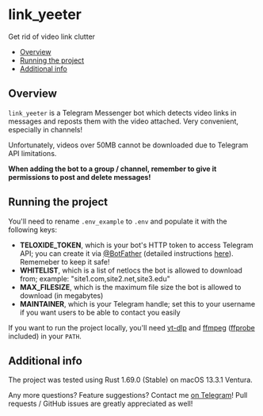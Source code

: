 # link_yeeter

Get rid of video link clutter

- [Overview](#overview)
- [Running the project](#running-the-project)
- [Additional info](#additional-info)

## Overview

`link_yeeter` is a Telegram Messenger bot which detects video links in messages and reposts them with the video attached. Very convenient, especially in channels!

Unfortunately, videos over 50MB cannot be downloaded due to Telegram API limitations.

**When adding the bot to a group / channel, remember to give it permissions to post and delete messages!**

## Running the project

You'll need to rename `.env_example` to `.env` and populate it with the following keys:

- **TELOXIDE_TOKEN**, which is your bot's HTTP token to access Telegram API; you can create it via [@BotFather](https://t.me/BotFather) (detailed instructions [here](https://core.telegram.org/bots#6-botfather)). Rememeber to keep it safe!
- **WHITELIST**, which is a list of netlocs the bot is allowed to download from; example: "site1.com,site2.net,site3.edu"
- **MAX_FILESIZE**, which is the maximum file size the bot is allowed to download (in megabytes)
- **MAINTAINER**, which is your Telegram handle; set this to your username if you want users to be able to contact you easily

If you want to run the project locally, you'll need [yt-dlp](https://github.com/yt-dlp/yt-dlp) and [ffmpeg](https://www.ffmpeg.org) ([ffprobe](https://ffmpeg.org/ffprobe.html) included) in your `PATH`.

## Additional info

The project was tested using Rust 1.69.0 (Stable) on macOS 13.3.1 Ventura.

Any more questions? Feature suggestions? Contact me [on Telegram](https://t.me/Vyaatu)! Pull requests / GitHub issues are greatly appreciated as well!
